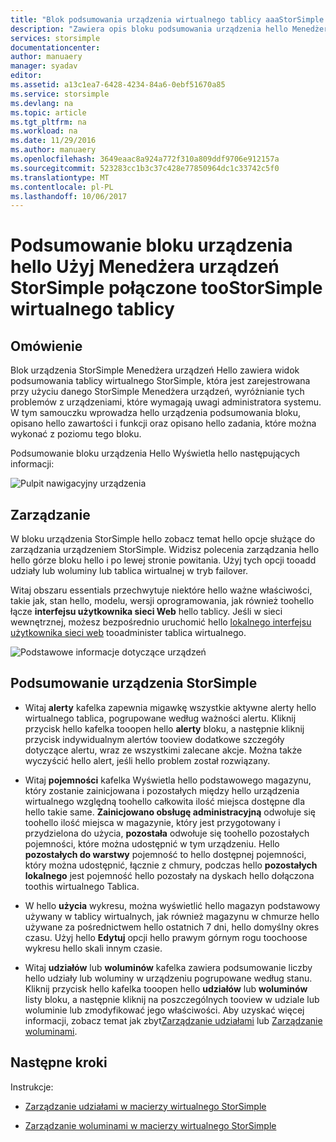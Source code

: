 ```yaml
---
title: "Blok podsumowania urządzenia wirtualnego tablicy aaaStorSimple | Dokumentacja firmy Microsoft"
description: "Zawiera opis bloku podsumowania urządzenia hello Menedżera urządzeń StorSimple i jak toouse go kondycji hello toomonitor macierzy wirtualne StorSimple."
services: storsimple
documentationcenter: 
author: manuaery
manager: syadav
editor: 
ms.assetid: a13c1ea7-6428-4234-84a6-0ebf51670a85
ms.service: storsimple
ms.devlang: na
ms.topic: article
ms.tgt_pltfrm: na
ms.workload: na
ms.date: 11/29/2016
ms.author: manuaery
ms.openlocfilehash: 3649eaac8a924a772f310a809ddf9706e912157a
ms.sourcegitcommit: 523283cc1b3c37c428e77850964dc1c33742c5f0
ms.translationtype: MT
ms.contentlocale: pl-PL
ms.lasthandoff: 10/06/2017
---
```

# <a name="use-hello-device-summary-blade-for-storsimple-device-manager-connected-toostorsimple-virtual-array"></a>Podsumowanie bloku urządzenia hello Użyj Menedżera urządzeń StorSimple połączone tooStorSimple wirtualnego tablicy

## <a name="overview"></a>Omówienie

Blok urządzenia StorSimple Menedżera urządzeń Hello zawiera widok podsumowania tablicy wirtualnego StorSimple, która jest zarejestrowana przy użyciu danego StorSimple Menedżera urządzeń, wyróżnianie tych problemów z urządzeniami, które wymagają uwagi administratora systemu. W tym samouczku wprowadza hello urządzenia podsumowania bloku, opisano hello zawartości i funkcji oraz opisano hello zadania, które można wykonać z poziomu tego bloku.

Podsumowanie bloku urządzenia Hello Wyświetla hello następujących informacji:

![Pulpit nawigacyjny urządzenia](./media/storsimple-virtual-array-device-summary/device-blade.png)



## <a name="management"></a>Zarządzanie

W bloku urządzenia StorSimple hello zobacz temat hello opcje służące do zarządzania urządzeniem StorSimple. Widzisz polecenia zarządzania hello hello górze bloku hello i po lewej stronie powitania. Użyj tych opcji tooadd udziały lub woluminy lub tablica wirtualnej w tryb failover.

Witaj obszaru essentials przechwytuje niektóre hello ważne właściwości, takie jak, stan hello, modelu, wersji oprogramowania, jak również toohello łącze **interfejsu użytkownika sieci Web** hello tablicy. Jeśli w sieci wewnętrznej, możesz bezpośrednio uruchomić hello [lokalnego interfejsu użytkownika sieci web](storsimple-ova-web-ui-admin.md) tooadminister tablica wirtualnego.

![Podstawowe informacje dotyczące urządzeń](./media/storsimple-virtual-array-device-summary/device-essentials.png)

## <a name="storsimple-device-summary"></a>Podsumowanie urządzenia StorSimple

* Witaj **alerty** kafelka zapewnia migawkę wszystkie aktywne alerty hello wirtualnego tablica, pogrupowane według ważności alertu. Kliknij przycisk hello kafelka tooopen hello **alerty** bloku, a następnie kliknij przycisk indywidualnym alertów tooview dodatkowe szczegóły dotyczące alertu, wraz ze wszystkimi zalecane akcje. Można także wyczyścić hello alert, jeśli hello problem został rozwiązany.

* Witaj **pojemności** kafelka Wyświetla hello podstawowego magazynu, który zostanie zainicjowana i pozostałych między hello urządzenia wirtualnego względną toohello całkowita ilość miejsca dostępne dla hello takie same. **Zainicjowano obsługę administracyjną** odwołuje się toohello ilość miejsca w magazynie, który jest przygotowany i przydzielona do użycia, **pozostała** odwołuje się toohello pozostałych pojemności, które można udostępnić w tym urządzeniu. Hello **pozostałych do warstwy** pojemność to hello dostępnej pojemności, który można udostępnić, łącznie z chmury, podczas hello **pozostałych lokalnego** jest pojemność hello pozostały na dyskach hello dołączona toothis wirtualnego Tablica.

* W hello **użycia** wykresu, można wyświetlić hello magazyn podstawowy używany w tablicy wirtualnych, jak również magazynu w chmurze hello używane za pośrednictwem hello ostatnich 7 dni, hello domyślny okres czasu. Użyj hello **Edytuj** opcji hello prawym górnym rogu toochoose wykresu hello skali innym czasie.

* Witaj **udziałów** lub **woluminów** kafelka zawiera podsumowanie liczby hello udziały lub woluminy w urządzeniu pogrupowane według stanu. Kliknij przycisk hello kafelka tooopen hello **udziałów** lub **woluminów** listy bloku, a następnie kliknij na poszczególnych tooview w udziale lub woluminie lub zmodyfikować jego właściwości. Aby uzyskać więcej informacji, zobacz temat jak zbyt[Zarządzanie udziałami](storsimple-virtual-array-manage-shares.md) lub [Zarządzanie woluminami](storsimple-virtual-array-manage-volumes.md).

## <a name="next-steps"></a>Następne kroki
Instrukcje:
- [Zarządzanie udziałami w macierzy wirtualnego StorSimple](storsimple-virtual-array-manage-shares.md)
    
- [Zarządzanie woluminami w macierzy wirtualnego StorSimple](storsimple-virtual-array-manage-volumes.md)

